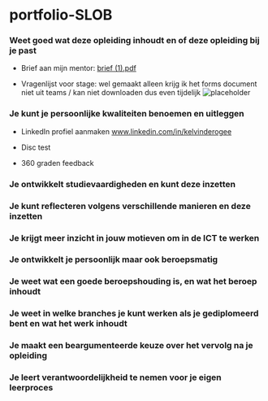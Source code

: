 # portfolio-SLOB
### Weet goed wat deze opleiding inhoudt en of deze opleiding bij je past

* Brief aan mijn mentor:
[brief (1).pdf](https://github.com/user-attachments/files/16116064/brief.1.pdf)

* Vragenlijst voor stage:
wel gemaakt alleen krijg ik het forms document niet uit teams / kan niet downloaden dus even tijdelijk
![placeholder](https://github.com/niet-kelvin/portfolio-SLOB/assets/157017029/b8989019-92b9-4c81-90db-f5fe8233fa4b)

### Je kunt je persoonlijke kwaliteiten benoemen en uitleggen
* LinkedIn profiel aanmaken
  www.linkedin.com/in/kelvinderogee
  
* Disc test

* 360 graden feedback

### Je ontwikkelt studievaardigheden en kunt deze inzetten


### Je kunt reflecteren volgens verschillende manieren en deze inzetten


### Je krijgt meer inzicht in jouw motieven om in de ICT te werken


### Je ontwikkelt je persoonlijk maar ook beroepsmatig


### Je weet wat een goede beroepshouding is, en wat het beroep inhoudt


### Je weet in welke branches je kunt werken als je gediplomeerd bent en wat het werk inhoudt


### Je maakt een beargumenteerde keuze over het vervolg na je opleiding


### Je leert verantwoordelijkheid te nemen voor je eigen leerproces
